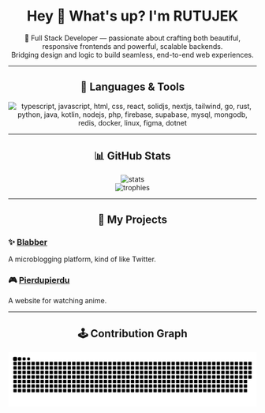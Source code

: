<h1 align="center">Hey 👋 What's up? I'm RUTUJEK</h1>

<p align="center">
  🔧 Full Stack Developer — passionate about crafting both beautiful, responsive frontends and powerful, scalable backends. <br/>
  Bridging design and logic to build seamless, end-to-end web experiences.
</p>

---

<h2 align="center">🚀 Languages & Tools</h2>

<div align="center">
  <img src="https://skillicons.dev/icons?i=ts,js,html,css,react,solidjs,nextjs,tailwind,go,rust,python,java,kotlin,nodejs,php,firebase,supabase,mysql,mongodb,redis,docker,linux,figma,dotnet" height="150" alt="typescript, javascript, html, css, react, solidjs, nextjs, tailwind, go, rust, python, java, kotlin, nodejs, php, firebase, supabase, mysql, mongodb, redis, docker, linux, figma, dotnet" />
</div>

---

<h2 align="center">📊 GitHub Stats</h2>

<div align="center">
  <img src="https://github-readme-stats.vercel.app/api?username=RUTUJEKWIELKI&show_icons=true&theme=dracula" height="160" alt="stats" />
</div>

<div align="center">
  <img src="https://github-profile-trophy.vercel.app/?username=RUTUJEKWIELKI&theme=dracula&column=4&margin-w=10&margin-h=10" height="130" alt="trophies" />
</div>

---

<h2 align="center">🌟 My Projects</h2>

<p align="center">
  <h3>✨ <a href="https://blabber-zeta.vercel.app/">Blabber</a></h3>
  <p>A microblogging platform, kind of like Twitter.</p>
</p>

<p align="center">
  <h3>🎮 <a href="https://pierdupierdu.vercel.app/">Pierdupierdu</a></h3>
  <p>A website for watching anime.</p>
</p>

---

<h2 align="center">🕹️ Contribution Graph</h2>

<div align="center">
  <img src="https://raw.githubusercontent.com/RUTUJEKWIELKI/RUTUJEKWIELKI/main/github-user-contribution.svg" alt="contribution graph" />
</div>
